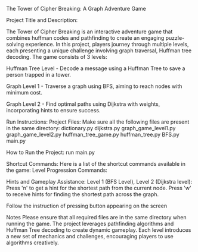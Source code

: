 The Tower of Cipher Breaking: A Graph Adventure Game


Project Title and Description:

The Tower of Cipher Breaking is an interactive adventure game that combines huffman codes and pathfinding to create an engaging puzzle-solving experience. In this project, players journey through multiple levels, each presenting a unique challenge involving graph traversal, Huffman tree decoding. The game consists of 3 levels:

Huffman Tree Level - Decode a message using a Huffman Tree to save a person trapped in a tower.

Graph Level 1 - Traverse a graph using BFS, aiming to reach nodes with minimum cost.

Graph Level 2 - Find optimal paths using Dijkstra with weights, incorporating hints to ensure success.


Run Instructions:
Project Files: Make sure all the following files are present in the same directory:
dictionary.py
dijkstra.py
graph_game_level1.py
graph_game_level2.py
huffman_tree_game.py
huffman_tree.py
BFS.py
main.py

How to Run the Project:
run main.py

Shortcut Commands:
Here is a list of the shortcut commands available in the game:
Level Progression Commands:

Hints and Gameplay Assistance:
Level 1 (BFS Level), Level 2 (Dijkstra level): 
Press 'n' to get a hint for the shortest path from the current node.
Press 'w' to receive hints for finding the shortest path across the graph.

Follow the instruction of pressing button appearing on the screen


Notes
Please ensure that all required files are in the same directory when running the game.
The project leverages pathfinding algorithms and Huffman Tree decoding to create dynamic gameplay. Each level introduces a new set of mechanics and challenges, encouraging players to use algorithms creatively.

